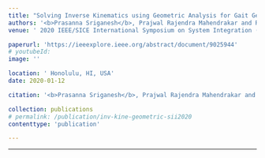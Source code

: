 ```yaml
---
title: "Solving Inverse Kinematics using Geometric Analysis for Gait Generation in Small-Sized Humanoid Robots"
authors: '<b>Prasanna Sriganesh</b>, Prajwal Rajendra Mahendrakar and Rajasekar Mohan'
venue: ' 2020 IEEE/SICE International Symposium on System Integration (SII)'

paperurl: 'https://ieeexplore.ieee.org/abstract/document/9025944'
# youtubeId: 
image: ''

location: ' Honolulu, HI, USA'
date: 2020-01-12

citation: '<b>Prasanna Sriganesh</b>, Prajwal Rajendra Mahendrakar and Rajasekar Mohan, &quot;Solving inverse kinematics using geometric analysis for gait generation in small-sized humanoid robots&quot;, <i>in Proc. IEEE/SICE International Symposium on System Integration(SII)</i>, Honolulu, Hawaii, USA, 12th-15th  January 2020, pp. 384–389'

collection: publications
# permalink: /publication/inv-kine-geometric-sii2020
contenttype: 'publication'

---
```



---